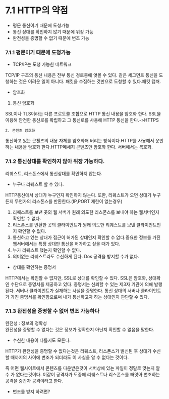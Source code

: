 # 7.1 HTTP의 약점

* 평문 통신이기 때문에 도청가능
* 통신 상대를 확인하지 않기 때문에 위장 가능
* 완전성을 증명할 수 없기 때문에 변조 가능

### 7.1.1 평문이기 때문에 도청가능

* TCP/IP는 도청 가능한 네트워크

TCP/IP 구조의 통신 내용은 전부 통신 경로중에 엿볼 수 있다. 같은 세그먼트 통신을 도청하는 것은 어려운 일이 아니다. 패킷을 수집하는 것만으로 도청할 수 있다.패킷 캡쳐.

* 암호화

1. 통신 암호화

SSL이나 TLS이라는 다른 프로토콜 조합으로 HTTP 통신 내용을 암호화 한다. SSL을 이용해 안전한 통신로를 확립하고 그 통신로를 사용해 HTTP 통신을 한다.-&gt;HTTPS

    2. 콘텐츠 암호화

통신하고 있는 콘첸츠의 내용 자체를 암호화해 버리는 방식이다.HTTP를 사용해서 운반하는 내용을 암호화 한다.HTTP메세지 콘텐츠만 암호화 한다. 서버에서는 복호화.

### 7.1.2 통신상대를 확인하지 않아 위장 가능하다.

리퀘스트, 리스폰스에서 통신상대를 확인하지 않는다.

* 누구나 리퀘스트 할 수 있다.

HTTP통신에서 상대가 누구인지 확인하지 않는다. 또한, 리퀘스트가 오면 상대가 누구든지 무언가의 리스폰스를 반환한다.\(IP,PORT 제한이 없는경우\) 

1. 리퀘스트를 보낸 곳의 웹 서버가 원래 의도한 리스폰스를 보내야 하는 웹서버인지 확인할 수 없다.
2. 리스폰스를 반환한 곳의 클라이언트가 원래 의도한 리퀘스트를 보낸 클라이언트인지 확인할 수 없다.
3. 통신하고 있는 상대가 접근이 허가된 상대인지 확인할 수 없다.중요한 정보를 가진 웹서버에서는 특정 상대만 통신을 허가하고 싶을 때가 있다.
4. 누가 리퀘스트 했는지 확인할 수 없다.
5. 의미없는 리퀘스트라도 수신하게 된다. Dos 공격을 방지할 수가 없다.

* 상대를 확인하는 증명서

HTTP에서는 확인할 수 없지만, SSL로 상대를 확인할 수 있다. SSL은 암호화, 상대확인 수단으로 증명서를 제공하고 있다. 증명서는 신뢰할 수 있는 제3자 기관에 의해 발행된다. 서버나 클라이언트가 실재하는 사실을 증명한다. 통신 상대의 서버나 클라이언트가 가진 증명서를 확인함으로써 내가 통신하고자 하는 상대인지 판단할 수 있다.

### 7.1.3 완전성을 증명할 수 없어 변조 가능하다

완전성 : 정보의 정확성  
완전성을 증명할 수 없다는 것은 정보가 정확한지 아닌지 확인할 수 없음을 말한다.

* 수신한 내용이 다를지도 모른다.

HTTP가 완전성을 증명할 수 없다는것은 리퀘스트, 리스폰스가 발신된 후 상대가 수신할 때까지의 사이에 변조가 되더라도 이 사실을 알 수 없다는 것이다.

즉 어떤 웹사이트에서 콘텐츠를 다운받은것이 서버상에 있는 파일이 정말로 맞는지 알 수 가 없다는것이다. 이같이 공격자가 도중에 리퀘스트나 리스폰스를 빼앗아 변조하는 공격을 중간자 공격이라고 한다.

* 변조를 방지 하려면?







